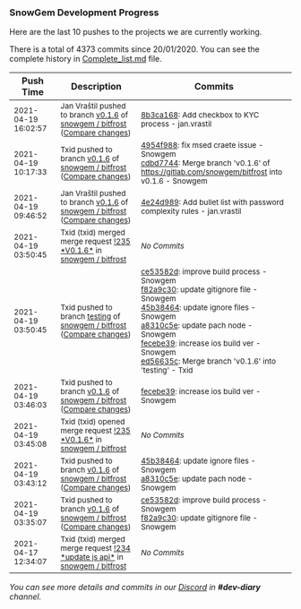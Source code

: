 
### SnowGem Development Progress

Here are the last 10 pushes to the projects we are currently working.

There is a total of 4373 commits since 20/01/2020. You can see the complete history in
 [Complete_list.md](Complete_list.md) file.

| Push Time | Description | Commits |
| --- | --- | --- |
| <sub>2021-04-19 16:02:57</sub> | <sub>Jan Vraštil pushed to branch [v0\.1\.6](https://gitlab.com/snowgem/bitfrost/commits/v0.1.6) of [snowgem / bitfrost](https://gitlab.com/snowgem/bitfrost) ([Compare changes](https://gitlab.com/snowgem/bitfrost/compare/cdbd77441b6c225ef6c0107ecd794ad5b542114e...8b3ca1688b4a3b28b8f20ffe914d65c979fc9bb9))</sub> | <sub>[8b3ca168](https://gitlab.com/snowgem/bitfrost/-/commit/8b3ca1688b4a3b28b8f20ffe914d65c979fc9bb9): Add checkbox to KYC process - jan.vrastil</sub> |
| <sub>2021-04-19 10:17:33</sub> | <sub>Txid pushed to branch [v0\.1\.6](https://gitlab.com/snowgem/bitfrost/commits/v0.1.6) of [snowgem / bitfrost](https://gitlab.com/snowgem/bitfrost) ([Compare changes](https://gitlab.com/snowgem/bitfrost/compare/4e24d98916f1618139f5a934a0577bc75e218807...cdbd77441b6c225ef6c0107ecd794ad5b542114e))</sub> | <sub>[4954f988](https://gitlab.com/snowgem/bitfrost/-/commit/4954f988423e8a3f911feb387644cba302580e2e): fix msed craete issue - Snowgem<br>[cdbd7744](https://gitlab.com/snowgem/bitfrost/-/commit/cdbd77441b6c225ef6c0107ecd794ad5b542114e): Merge branch 'v0.1.6' of https://gitlab.com/snowgem/bitfrost into v0.1.6 - Snowgem</sub> |
| <sub>2021-04-19 09:46:52</sub> | <sub>Jan Vraštil pushed to branch [v0\.1\.6](https://gitlab.com/snowgem/bitfrost/commits/v0.1.6) of [snowgem / bitfrost](https://gitlab.com/snowgem/bitfrost) ([Compare changes](https://gitlab.com/snowgem/bitfrost/compare/fecebe392233b9941c4f234e79d3af371158ae85...4e24d98916f1618139f5a934a0577bc75e218807))</sub> | <sub>[4e24d989](https://gitlab.com/snowgem/bitfrost/-/commit/4e24d98916f1618139f5a934a0577bc75e218807): Add bullet list with password complexity rules - jan.vrastil</sub> |
| <sub>2021-04-19 03:50:45</sub> | <sub>Txid (txid) merged merge request [\!235 \*V0\.1\.6\*](https://gitlab.com/snowgem/bitfrost/-/merge_requests/235) in [snowgem / bitfrost](https://gitlab.com/snowgem/bitfrost)</sub> | <sub>_No Commits_</sub> |
| <sub>2021-04-19 03:50:45</sub> | <sub>Txid pushed to branch [testing](https://gitlab.com/snowgem/bitfrost/commits/testing) of [snowgem / bitfrost](https://gitlab.com/snowgem/bitfrost) ([Compare changes](https://gitlab.com/snowgem/bitfrost/compare/80fb8d4b818c307044ea853c830935a010dc41ef...ed56635c3df0d6adc646b582cb610f87180c2350))</sub> | <sub>[ce53582d](https://gitlab.com/snowgem/bitfrost/-/commit/ce53582d6e572c36e0aaa0a8c9c3b2e896db8066): improve build process - Snowgem<br>[f82a9c30](https://gitlab.com/snowgem/bitfrost/-/commit/f82a9c306a2b26708ae83dc9331c957673917c5a): update gitignore file - Snowgem<br>[45b38464](https://gitlab.com/snowgem/bitfrost/-/commit/45b384643ddbed93b57697a69d8395d41c531af9): update ignore files - Snowgem<br>[a8310c5e](https://gitlab.com/snowgem/bitfrost/-/commit/a8310c5ebe57d74210c14c869d228659f10f94f3): update pach node - Snowgem<br>[fecebe39](https://gitlab.com/snowgem/bitfrost/-/commit/fecebe392233b9941c4f234e79d3af371158ae85): increase ios build ver - Snowgem<br>[ed56635c](https://gitlab.com/snowgem/bitfrost/-/commit/ed56635c3df0d6adc646b582cb610f87180c2350): Merge branch 'v0.1.6' into 'testing' - Txid</sub> |
| <sub>2021-04-19 03:46:03</sub> | <sub>Txid pushed to branch [v0\.1\.6](https://gitlab.com/snowgem/bitfrost/commits/v0.1.6) of [snowgem / bitfrost](https://gitlab.com/snowgem/bitfrost) ([Compare changes](https://gitlab.com/snowgem/bitfrost/compare/a8310c5ebe57d74210c14c869d228659f10f94f3...fecebe392233b9941c4f234e79d3af371158ae85))</sub> | <sub>[fecebe39](https://gitlab.com/snowgem/bitfrost/-/commit/fecebe392233b9941c4f234e79d3af371158ae85): increase ios build ver - Snowgem</sub> |
| <sub>2021-04-19 03:45:08</sub> | <sub>Txid (txid) opened merge request [\!235 \*V0\.1\.6\*](https://gitlab.com/snowgem/bitfrost/-/merge_requests/235) in [snowgem / bitfrost](https://gitlab.com/snowgem/bitfrost)</sub> | <sub>_No Commits_</sub> |
| <sub>2021-04-19 03:43:12</sub> | <sub>Txid pushed to branch [v0\.1\.6](https://gitlab.com/snowgem/bitfrost/commits/v0.1.6) of [snowgem / bitfrost](https://gitlab.com/snowgem/bitfrost) ([Compare changes](https://gitlab.com/snowgem/bitfrost/compare/f82a9c306a2b26708ae83dc9331c957673917c5a...a8310c5ebe57d74210c14c869d228659f10f94f3))</sub> | <sub>[45b38464](https://gitlab.com/snowgem/bitfrost/-/commit/45b384643ddbed93b57697a69d8395d41c531af9): update ignore files - Snowgem<br>[a8310c5e](https://gitlab.com/snowgem/bitfrost/-/commit/a8310c5ebe57d74210c14c869d228659f10f94f3): update pach node - Snowgem</sub> |
| <sub>2021-04-19 03:35:07</sub> | <sub>Txid pushed to branch [v0\.1\.6](https://gitlab.com/snowgem/bitfrost/commits/v0.1.6) of [snowgem / bitfrost](https://gitlab.com/snowgem/bitfrost) ([Compare changes](https://gitlab.com/snowgem/bitfrost/compare/6df13d06f792f7ae3a9b6e399c9d1191d25efd3c...f82a9c306a2b26708ae83dc9331c957673917c5a))</sub> | <sub>[ce53582d](https://gitlab.com/snowgem/bitfrost/-/commit/ce53582d6e572c36e0aaa0a8c9c3b2e896db8066): improve build process - Snowgem<br>[f82a9c30](https://gitlab.com/snowgem/bitfrost/-/commit/f82a9c306a2b26708ae83dc9331c957673917c5a): update gitignore file - Snowgem</sub> |
| <sub>2021-04-17 12:34:07</sub> | <sub>Txid (txid) merged merge request [\!234 \*update js api\*](https://gitlab.com/snowgem/bitfrost/-/merge_requests/234) in [snowgem / bitfrost](https://gitlab.com/snowgem/bitfrost)</sub> | <sub>_No Commits_</sub> |

_You can see more details and commits in our [Discord](https://discord.gg/zumGnbg) in **#dev-diary** channel._
